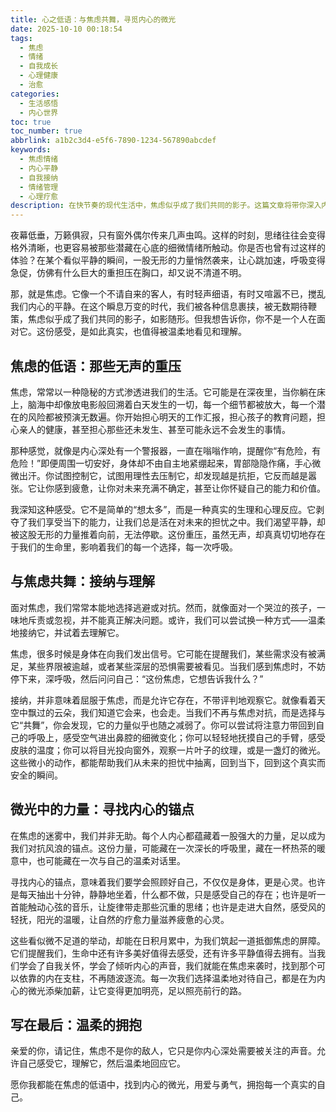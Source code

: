 ```yaml
---
title: 心之低语：与焦虑共舞，寻觅内心的微光
date: 2025-10-10 00:18:54
tags:
  - 焦虑
  - 情绪
  - 自我成长
  - 心理健康
  - 治愈
categories:
  - 生活感悟
  - 内心世界
toc: true
toc_number: true
abbrlink: a1b2c3d4-e5f6-7890-1234-567890abcdef
keywords:
  - 焦虑情绪
  - 内心平静
  - 自我接纳
  - 情绪管理
  - 心理疗愈
description: 在快节奏的现代生活中，焦虑似乎成了我们共同的影子。这篇文章将带你深入内心，温柔地探索焦虑的本质，学习如何接纳它，并从中找到属于自己的力量与平静。愿每一个被焦虑困扰的灵魂，都能在这里找到一丝慰藉与前行的勇气。
---
```


夜幕低垂，万籁俱寂，只有窗外偶尔传来几声虫鸣。这样的时刻，思绪往往会变得格外清晰，也更容易被那些潜藏在心底的细微情绪所触动。你是否也曾有过这样的体验？在某个看似平静的瞬间，一股无形的力量悄然袭来，让心跳加速，呼吸变得急促，仿佛有什么巨大的重担压在胸口，却又说不清道不明。

那，就是焦虑。它像一个不请自来的客人，有时轻声细语，有时又喧嚣不已，搅乱我们内心的平静。在这个瞬息万变的时代，我们被各种信息裹挟，被无数期待鞭策，焦虑似乎成了我们共同的影子，如影随形。但我想告诉你，你不是一个人在面对它。这份感受，是如此真实，也值得被温柔地看见和理解。

## 焦虑的低语：那些无声的重压

焦虑，常常以一种隐秘的方式渗透进我们的生活。它可能是在深夜里，当你躺在床上，脑海中却像放电影般回溯着白天发生的一切，每一个细节都被放大，每一个潜在的风险都被预演无数遍。你开始担心明天的工作汇报，担心孩子的教育问题，担心亲人的健康，甚至担心那些还未发生、甚至可能永远不会发生的事情。

那种感觉，就像是内心深处有一个警报器，一直在嗡嗡作响，提醒你“有危险，有危险！”即便周围一切安好，身体却不由自主地紧绷起来，胃部隐隐作痛，手心微微出汗。你试图控制它，试图用理性去压制它，却发现越是抗拒，它反而越是嚣张。它让你感到疲惫，让你对未来充满不确定，甚至让你怀疑自己的能力和价值。

我深知这种感受。它不是简单的“想太多”，而是一种真实的生理和心理反应。它剥夺了我们享受当下的能力，让我们总是活在对未来的担忧之中。我们渴望平静，却被这股无形的力量推着向前，无法停歇。这份重压，虽然无声，却真真切切地存在于我们的生命里，影响着我们的每一个选择，每一次呼吸。

## 与焦虑共舞：接纳与理解

面对焦虑，我们常常本能地选择逃避或对抗。然而，就像面对一个哭泣的孩子，一味地斥责或忽视，并不能真正解决问题。或许，我们可以尝试换一种方式——温柔地接纳它，并试着去理解它。

焦虑，很多时候是身体在向我们发出信号。它可能在提醒我们，某些需求没有被满足，某些界限被逾越，或者某些深层的恐惧需要被看见。当我们感到焦虑时，不妨停下来，深呼吸，然后问问自己：“这份焦虑，它想告诉我什么？”

接纳，并非意味着屈服于焦虑，而是允许它存在，不带评判地观察它。就像看着天空中飘过的云朵，我们知道它会来，也会走。当我们不再与焦虑对抗，而是选择与它“共舞”，你会发现，它的力量似乎也随之减弱了。你可以尝试将注意力带回到自己的呼吸上，感受空气进出鼻腔的细微变化；你可以轻轻地抚摸自己的手臂，感受皮肤的温度；你可以将目光投向窗外，观察一片叶子的纹理，或是一盏灯的微光。这些微小的动作，都能帮助我们从未来的担忧中抽离，回到当下，回到这个真实而安全的瞬间。

## 微光中的力量：寻找内心的锚点

在焦虑的迷雾中，我们并非无助。每个人内心都蕴藏着一股强大的力量，足以成为我们对抗风浪的锚点。这份力量，可能藏在一次深长的呼吸里，藏在一杯热茶的暖意中，也可能藏在一次与自己的温柔对话里。

寻找内心的锚点，意味着我们要学会照顾好自己，不仅仅是身体，更是心灵。也许是每天抽出十分钟，静静地坐着，什么都不做，只是感受自己的存在；也许是听一首能触动心弦的音乐，让旋律带走那些沉重的思绪；也许是走进大自然，感受风的轻抚，阳光的温暖，让自然的疗愈力量滋养疲惫的心灵。

这些看似微不足道的举动，却能在日积月累中，为我们筑起一道抵御焦虑的屏障。它们提醒我们，生命中还有许多美好值得去感受，还有许多平静值得去拥有。当我们学会了自我关怀，学会了倾听内心的声音，我们就能在焦虑来袭时，找到那个可以依靠的内在支柱，不再随波逐流。每一次我们选择温柔地对待自己，都是在为内心的微光添柴加薪，让它变得更加明亮，足以照亮前行的路。

## 写在最后：温柔的拥抱

亲爱的你，请记住，焦虑不是你的敌人，它只是你内心深处需要被关注的声音。允许自己感受它，理解它，然后温柔地回应它。

愿你我都能在焦虑的低语中，找到内心的微光，用爱与勇气，拥抱每一个真实的自己。